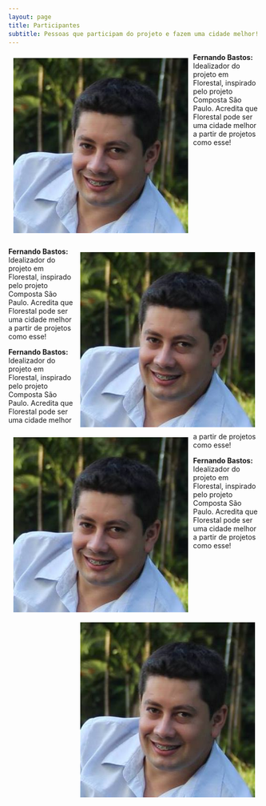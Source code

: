 ```yaml
---
layout: page
title: Participantes
subtitle: Pessoas que participam do projeto e fazem uma cidade melhor!
---
```


<img src="/img/Fotos/Fernando.jpg" alt="Fernando" align="left" height="350" width="350" style="margin:10px" text-align="justify">**Fernando Bastos:** Idealizador do projeto em Florestal, inspirado pelo projeto Composta São Paulo. Acredita que Florestal pode ser uma cidade melhor a partir de projetos como esse!
<br/><br/><br/><br/><br/><br/><br/><br/><br/><br/><br/><br/>

<img src="/img/Fotos/Fernando.jpg" alt="Fernando" align="right" height="350" width="350" style="margin:10px">**Fernando Bastos:** Idealizador do projeto em Florestal, inspirado pelo projeto Composta São Paulo. Acredita que Florestal pode ser uma cidade melhor a partir de projetos como esse!

<img src="/img/Fotos/Fernando.jpg" alt="Fernando" align="left" height="350" width="350" style="margin:10px">**Fernando Bastos:** Idealizador do projeto em Florestal, inspirado pelo projeto Composta São Paulo. Acredita que Florestal pode ser uma cidade melhor a partir de projetos como esse!

<img src="/img/Fotos/Fernando.jpg" alt="Fernando" align="right" height="350" width="350" style="margin:10px">**Fernando Bastos:** Idealizador do projeto em Florestal, inspirado pelo projeto Composta São Paulo. Acredita que Florestal pode ser uma cidade melhor a partir de projetos como esse!

